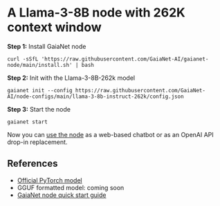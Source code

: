 # A Llama-3-8B node with 262K context window

**Step 1:** Install GaiaNet node

```
curl -sSfL 'https://raw.githubusercontent.com/GaiaNet-AI/gaianet-node/main/install.sh' | bash
```

**Step 2:** Init with the Llama-3-8B-262k model

```
gaianet init --config https://raw.githubusercontent.com/GaiaNet-AI/node-configs/main/llama-3-8b-instruct-262k/config.json
```

**Step 3:** Start the node

```
gaianet start
```

Now you can [use the node](https://docs.gaianet.ai/user-guide/mynode) as a web-based chatbot or as an OpenAI API drop-in replacement.

## References

* [Official PyTorch model](https://huggingface.co/gradientai/Llama-3-8B-Instruct-262k)
* GGUF formatted model: coming soon
* [GaiaNet node quick start guide](https://docs.gaianet.ai/node-guide/quick-start)
